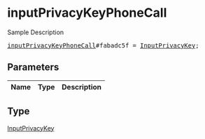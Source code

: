 # inputPrivacyKeyPhoneCall

Sample Description

<pre>
<a href="../constructor/inputPrivacyKeyPhoneCall.md">inputPrivacyKeyPhoneCall</a>#fabadc5f = <a href="../type/InputPrivacyKey.md">InputPrivacyKey</a>;
</pre>

## Parameters

| Name | Type | Description |
|------|:----:|-------------|

## Type

[InputPrivacyKey](../type/InputPrivacyKey.md)
